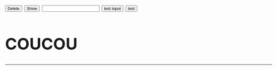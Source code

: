 <html>
<head>
<meta charset="utf-8"/>
<style>
	body{
		font-size:26px;
	}
</style>
<script>
function createCORSRequest(method, url) {
  var xhr = new XMLHttpRequest();
  if ("withCredentials" in xhr) {
    xhr.open(method, url, true);
  } else if (typeof XDomainRequest != "undefined") {
    xhr = new XDomainRequest();
    xhr.open(method, url);
  } else {
    xhr = null;
  }
  return xhr;
}

function Delete() {
    document.getElementById("demo").innerHTML = "";
}

function Show() {
    document.getElementById("demo").innerHTML = "Paragraph";
}

function Test() {
	xhr = createCORSRequest("POST", "https://terralego-scraper.herokuapp.com/graphql");
	xhr.responseType = 'json';
	xhr.setRequestHeader("Content-Type", "application/json");
	xhr.setRequestHeader("Accept", "application/json");
	xhr.onload = function () {
	  console.log('data returned:', xhr.response);
	}
	var insee = document.getElementById("myInput").innerHTML
	document.getElementById("demo").innerHTML = "test ok"
	var query = '{result(insee:"09042"){params results}}';
	xhr.send(JSON.stringify({
	  query: query
	}));
}

function TestInput() {
	xhr = createCORSRequest("POST", "https://terralego-scraper.herokuapp.com/graphql");
	xhr.responseType = 'json';
	xhr.setRequestHeader("Content-Type", "application/json");
	xhr.setRequestHeader("Accept", "application/json");
	xhr.onload = function () {
	  console.log('data returned:', xhr.response);
	}
	var insee = document.getElementById("myInput").value();
	document.getElementById("demo").innerHTML = "test input :" + insee;
	var query = '{result(insee:"' + insee + '"){params results}}';
	xhr.send(JSON.stringify({
	  query: query
	}));
}
</script>

</head>
<body>
<button onclick="Delete()">Delete</button>
<button onclick="Show()" >Show</button>
<input id="myInput" type="text">
<button onclick="TestInput()" >test input</button>
<button onclick="Test()" >test</button>
<br/>
<h1>COUCOU</h1>
<p id="demo"></p>
<hr/>
</body>
</html>

